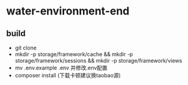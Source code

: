 # water-environment-end

## build

- git clone
- mkdir -p storage/framework/cache && mkdir -p storage/framework/sessions && mkdir -p storage/framework/views
- mv .env.example .env 并修改.env配置
- composer install (下载卡顿建议换taobao源)
